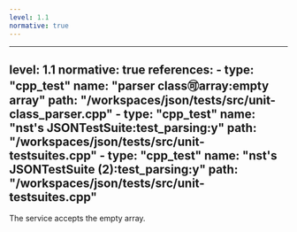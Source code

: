 ```yaml
---
level: 1.1
normative: true
---
```


---
level: 1.1
normative: true
references:
    - type: "cpp_test"
      name: "parser class:accept:array:empty array"
      path: "/workspaces/json/tests/src/unit-class_parser.cpp"
    - type: "cpp_test"
      name: "nst's JSONTestSuite:test_parsing:y"
      path: "/workspaces/json/tests/src/unit-testsuites.cpp"
    - type: "cpp_test"
      name: "nst's JSONTestSuite (2):test_parsing:y"
      path: "/workspaces/json/tests/src/unit-testsuites.cpp"
---

The service accepts the empty array.